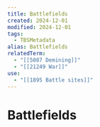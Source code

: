 ```yaml
---
title: Battlefields
created: 2024-12-01
modified: 2024-12-01
tags:
  - TBSMetadata
alias: Battlefields
relatedTerm:
  - "[[5087 Demining]]"
  - "[[21249 War]]"
use:
  - "[[1895 Battle sites]]"
---
```

# Battlefields

